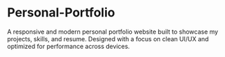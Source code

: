# Personal-Portfolio
A responsive and modern personal portfolio website built to showcase my projects, skills, and resume. Designed with a focus on clean UI/UX and optimized for performance across devices.
